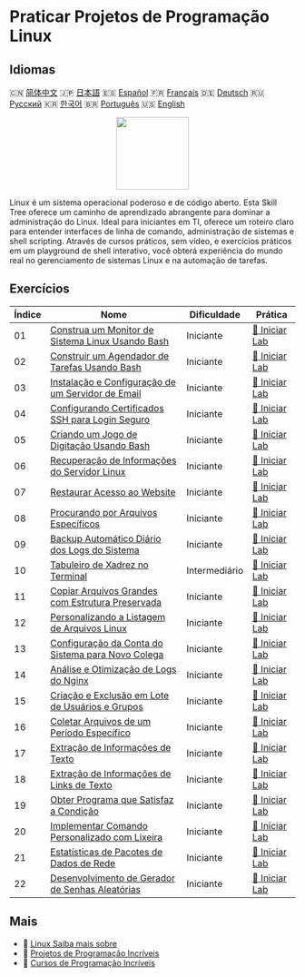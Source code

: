 # Praticar Projetos de Programação Linux

## Idiomas

🇨🇳 [简体中文](README_zh.md) 🇯🇵 [日本語](README_ja.md) 🇪🇸 [Español](README_es.md) 🇫🇷 [Français](README_fr.md) 🇩🇪 [Deutsch](README_de.md) 🇷🇺 [Русский](README_ru.md) 🇰🇷 [한국어](README_ko.md) 🇧🇷 [Português](README_pt.md) 🇺🇸 [English](README.md) 

<div align="center">
<img width="128px" src="https://file.labex.io/path/k5LXo5b82pJm.png">
</div>

Linux é um sistema operacional poderoso e de código aberto. Esta Skill Tree oferece um caminho de aprendizado abrangente para dominar a administração do Linux. Ideal para iniciantes em TI, oferece um roteiro claro para entender interfaces de linha de comando, administração de sistemas e shell scripting. Através de cursos práticos, sem vídeo, e exercícios práticos em um playground de shell interativo, você obterá experiência do mundo real no gerenciamento de sistemas Linux e na automação de tarefas.

## Exercícios

|   Índice | Nome                                                                                                                                  | Dificuldade   | Prática                                                                                              |
|----------|---------------------------------------------------------------------------------------------------------------------------------------|---------------|------------------------------------------------------------------------------------------------------|
|       01 | [Construa um Monitor de Sistema Linux Usando Bash](https://labex.io/pt/courses/project-build-a-linux-system-monitor-using-bash)       | Iniciante     | [🚀 Iniciar Lab](https://labex.io/pt/courses/project-build-a-linux-system-monitor-using-bash)        |
|       02 | [Construir um Agendador de Tarefas Usando Bash](https://labex.io/pt/courses/project-build-a-task-scheduler-using-bash)                | Iniciante     | [🚀 Iniciar Lab](https://labex.io/pt/courses/project-build-a-task-scheduler-using-bash)              |
|       03 | [Instalação e Configuração de um Servidor de Email](https://labex.io/pt/courses/project-installing-and-configuring-a-mail-server)     | Iniciante     | [🚀 Iniciar Lab](https://labex.io/pt/courses/project-installing-and-configuring-a-mail-server)       |
|       04 | [Configurando Certificados SSH para Login Seguro](https://labex.io/pt/courses/project-certificate-configuration)                      | Iniciante     | [🚀 Iniciar Lab](https://labex.io/pt/courses/project-certificate-configuration)                      |
|       05 | [Criando um Jogo de Digitação Usando Bash](https://labex.io/pt/courses/project-creating-a-typing-game-using-bash)                     | Iniciante     | [🚀 Iniciar Lab](https://labex.io/pt/courses/project-creating-a-typing-game-using-bash)              |
|       06 | [Recuperação de Informações do Servidor Linux](https://labex.io/pt/courses/project-get-system-information)                            | Iniciante     | [🚀 Iniciar Lab](https://labex.io/pt/courses/project-get-system-information)                         |
|       07 | [Restaurar Acesso ao Website](https://labex.io/pt/courses/project-restore-access-to-website)                                          | Iniciante     | [🚀 Iniciar Lab](https://labex.io/pt/courses/project-restore-access-to-website)                      |
|       08 | [Procurando por Arquivos Específicos](https://labex.io/pt/courses/project-searching-for-specific-files)                               | Iniciante     | [🚀 Iniciar Lab](https://labex.io/pt/courses/project-searching-for-specific-files)                   |
|       09 | [Backup Automático Diário dos Logs do Sistema](https://labex.io/pt/courses/project-log-backup)                                        | Iniciante     | [🚀 Iniciar Lab](https://labex.io/pt/courses/project-log-backup)                                     |
|       10 | [Tabuleiro de Xadrez no Terminal](https://labex.io/pt/courses/project-chess-board-in-terminal)                                        | Intermediário | [🚀 Iniciar Lab](https://labex.io/pt/courses/project-chess-board-in-terminal)                        |
|       11 | [Copiar Arquivos Grandes com Estrutura Preservada](https://labex.io/pt/courses/project-copy-specified-files)                          | Iniciante     | [🚀 Iniciar Lab](https://labex.io/pt/courses/project-copy-specified-files)                           |
|       12 | [Personalizando a Listagem de Arquivos Linux](https://labex.io/pt/courses/project-directory-size)                                     | Iniciante     | [🚀 Iniciar Lab](https://labex.io/pt/courses/project-directory-size)                                 |
|       13 | [Configuração da Conta do Sistema para Novo Colega](https://labex.io/pt/courses/project-new-colleague-system-account-setup)           | Iniciante     | [🚀 Iniciar Lab](https://labex.io/pt/courses/project-new-colleague-system-account-setup)             |
|       14 | [Análise e Otimização de Logs do Nginx](https://labex.io/pt/courses/project-log-analysis)                                             | Iniciante     | [🚀 Iniciar Lab](https://labex.io/pt/courses/project-log-analysis)                                   |
|       15 | [Criação e Exclusão em Lote de Usuários e Grupos](https://labex.io/pt/courses/project-bulk-creation-and-deletion-of-users-and-groups) | Iniciante     | [🚀 Iniciar Lab](https://labex.io/pt/courses/project-bulk-creation-and-deletion-of-users-and-groups) |
|       16 | [Coletar Arquivos de um Período Específico](https://labex.io/pt/courses/project-collect-files-from-specified-time)                    | Iniciante     | [🚀 Iniciar Lab](https://labex.io/pt/courses/project-collect-files-from-specified-time)              |
|       17 | [Extração de Informações de Texto](https://labex.io/pt/courses/project-extracting-information-from-text)                              | Iniciante     | [🚀 Iniciar Lab](https://labex.io/pt/courses/project-extracting-information-from-text)               |
|       18 | [Extração de Informações de Links de Texto](https://labex.io/pt/courses/project-extracting-link-information-from-text)                | Iniciante     | [🚀 Iniciar Lab](https://labex.io/pt/courses/project-extracting-link-information-from-text)          |
|       19 | [Obter Programa que Satisfaz a Condição](https://labex.io/pt/courses/project-get-program-that-satisfies-the-condition)                | Iniciante     | [🚀 Iniciar Lab](https://labex.io/pt/courses/project-get-program-that-satisfies-the-condition)       |
|       20 | [Implementar Comando Personalizado com Lixeira](https://labex.io/pt/courses/project-avoid-accidental-deletion)                        | Iniciante     | [🚀 Iniciar Lab](https://labex.io/pt/courses/project-avoid-accidental-deletion)                      |
|       21 | [Estatísticas de Pacotes de Dados de Rede](https://labex.io/pt/courses/project-network-data-packet-statistics)                        | Iniciante     | [🚀 Iniciar Lab](https://labex.io/pt/courses/project-network-data-packet-statistics)                 |
|       22 | [Desenvolvimento de Gerador de Senhas Aleatórias](https://labex.io/pt/courses/project-password-generator)                             | Iniciante     | [🚀 Iniciar Lab](https://labex.io/pt/courses/project-password-generator)                             |

## Mais

- 🔗 [Linux Saiba mais sobre](https://labex.io/pt/skilltrees/linux)
- 🔗 [Projetos de Programação Incríveis](https://github.com/labex-labs/awesome-programming-projects)
- 🔗 [Cursos de Programação Incríveis](https://github.com/labex-labs/awesome-programming-courses)

